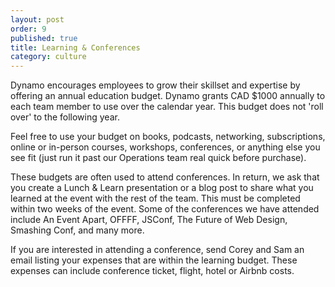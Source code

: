 ```yaml
---
layout: post
order: 9
published: true
title: Learning & Conferences
category: culture
---
```

Dynamo encourages employees to grow their skillset and expertise by offering an annual education budget. Dynamo grants CAD $1000 annually to each team member to use over the calendar year. This budget does not 'roll over' to the following year.  

<!-- more -->

Feel free to use your budget on books, podcasts, networking, subscriptions, online or in-person courses, workshops, conferences, or anything else you see fit (just run it past our Operations team real quick before purchase).

These budgets are often used to attend conferences. In return, we ask that you create a Lunch & Learn presentation or a blog post to share what you learned at the event with the rest of the team. This must be completed within two weeks of the event. Some of the conferences we have attended include An Event Apart, OFFFF, JSConf, The Future of Web Design, Smashing Conf, and many more. 

If you are interested in attending a conference, send Corey and Sam an email listing your expenses that are within the learning budget. These expenses can include conference ticket, flight, hotel or Airbnb costs.
